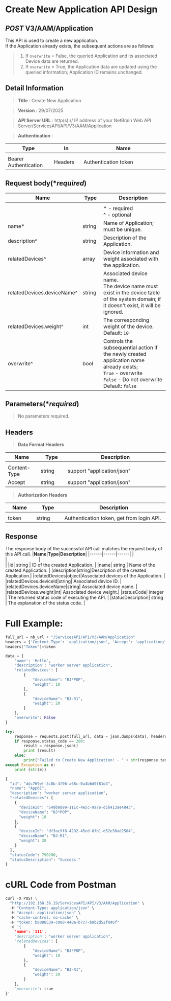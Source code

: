 
# Create New Application API Design

## ***POST*** V3/AAM/Application
This API is used to create a new application. <br>
If the Application already exists, the subsequent actions are as follows: <br>
> 1. If `overwrite` = False, the queried Application and its associated Device data are returned.
> 2. If `overwrite` = True, the Application data are updated using the queried information; Application ID remains unchanged.

## Detail Information

> **Title** : Create New Application<br>

> **Version** : 29/07/2025

> **API Server URL** : http(s):// IP address of your NetBrain Web API Server/ServicesAPI/API/V3/AAM/Application

> **Authentication** : 

|**Type**|**In**|**Name**|
|------|------|------|
|<img width=100/>|<img width=100/>|<img width=500/>|
|Bearer Authentication| Headers | Authentication token | 

## Request body(****required***)

|**Name**|**Type**|**Description**|
|------|------|------|
|<img width=100/>|<img width=100/>|<img width=500/>|
|||* - required<br />^ - optional|
|name*|string| Name of Application; must be unique. |
|description^|string|Description of the Application.|
|relatedDevices^|array|Device information and weight associated with the application. |
|relatedDevices.deviceName^|string| Associated device name. <br>The device name must exist in the device table of the system domain; if it doesn't exist, it will be ignored. |
|relatedDevices.weight^|int| The corresponding weight of the device. <br> Default: `10` |
|overwrite^|bool| Controls the subsequential action if the newly created application name already exists; <br> `True` - overwrite <br> `False` - Do not overwrite <br> Default: `false`|

## Parameters(****required***)
>No parameters required.


## Headers

> **Data Format Headers**

|**Name**|**Type**|**Description**|
|------|------|------|
|<img width=100/>|<img width=100/>|<img width=500/>|
| Content-Type | string  | support "application/json" |
| Accept | string  | support "application/json" |

> **Authorization Headers**

|**Name**|**Type**|**Description**|
|------|------|------|
|<img width=100/>|<img width=100/>|<img width=500/>|
| token | string  | Authentication token, get from login API. |

## Response
The response body of the successful API call matches the request body of this API call.
|**Name**|**Type**|**Description**|
|------|------|------|
|<img width=100/>|<img width=100/>|<img width=500/>|
|id| string | ID of the created Application.  |
|name| string | Name of the created Application.  |
|description|string|Description of the created Application.|
|relatedDevices|object|Associated devices of the Application. |
|relatedDevices.deviceId|string| Associated device ID. |
|relatedDevices.deviceName|string| Associated device name. |
|relatedDevices.weight|int| Associated device weight.|
|statusCode| integer | The returned status code of executing the API.  |
|statusDescription| string | The explanation of the status code.  |


# Full Example:

```python
full_url = nb_url + "/ServicesAPI/API/V3/AAM/Application"
headers = {'Content-Type': 'application/json', 'Accept': 'application/json'}
headers["Token"]=token

data = {
    'name': 'Hello',
    'description': "worker server application",
    'relatedDevices': [
        {
            "deviceName": "BJ*POP",
            "weight": 10
        },
        {
            "deviceName": "BJ-R1",
            "weight": 20
        }
    ],
    'overwrite': False
}

try:
    response = requests.post(full_url, data = json.dumps(data), headers = headers, verify = False)
    if response.status_code == 200:
        result = response.json()
        print (result)
    else:
        print("Failed to Create New Application! - " + str(response.text))
except Exception as e:
    print (str(e))  
```
```python
{
  "id": "ddc769ef-3c8b-4f96-a68c-0a4b6d9f81d3",
  "name": "App01",
  "description": "worker server application",
  "relatedDevices": [
    {
      "deviceId": "549b0899-111c-4e5c-9a76-d5b413ae4843",
      "deviceName": "BJ*POP",
      "weight": 10
    },
    {
      "deviceId": "df3ac9f8-4292-45ed-8fb1-d52e38ad2504",
      "deviceName": "BJ-R1",
      "weight": 20
    }
  ],
  "statusCode": 790200,
  "statusDescription": "Success."
}
```
# cURL Code from Postman

```python
curl -X POST \
  "http://192.168.36.19/ServicesAPI/API/V3/AAM/Application" \
  -H "Content-Type: application/json" \
  -H "Accept: application/json" \
  -H "cache-control: no-cache" \
  -H "token: b8088539-c000-440a-b7c7-b9b2d52f046f"
  -d '{
    'name': '111',
    'description': "worker server application",
    'relatedDevices': [
        {
            "deviceName": "BJ*POP",
            "weight": 10
        },
        {
            "deviceName": "BJ-R1",
            "weight": 20
        }
    ],
    'overwrite': true
}'
```
